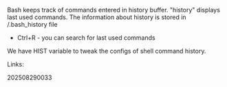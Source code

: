 Bash keeps track of commands entered in history buffer.
"history" displays last used commands.
The information about history is stored in /.bash_history file

- Ctrl+R - you can search for last used commands

We have HIST variable to tweak the configs of shell command history.

Links:

202508290033


